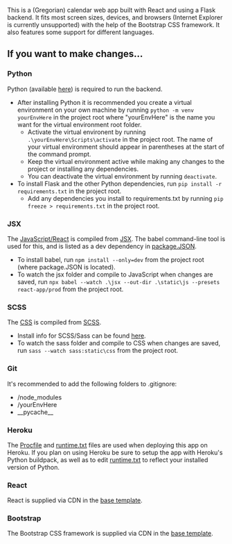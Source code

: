 This is a (Gregorian) calendar web app built with React and using a Flask backend. It fits most screen sizes, devices, and browsers (Internet Explorer is currently unsupported) with the help of the Bootstrap CSS framework. It also features some support for different languages.


## If you want to make changes...
### Python
Python (available [here](https://www.python.org/downloads/)) is required to run the backend.
- After installing Python it is recommended you create a virtual environment on your own machine by running `python -m venv yourEnvHere` in the project root where "yourEnvHere" is the name you want for the virtual environment root folder.
    - Activate the virtual environent by running `.\yourEnvHere\Scripts\activate` in the project root. The name of your virtual environment should appear in parentheses at the start of the command prompt.
    - Keep the virtual environment active while making any changes to the project or installing any dependencies.
    - You can deactivate the virtual environment by running `deactivate`.
- To install Flask and the other Python dependencies, run `pip install -r requirements.txt` in the project root.
    - Add any dependencies you install to requirements.txt by running `pip freeze > requirements.txt` in the project root.

### JSX
The [JavaScript/React](static/js/main.js) is compiled from [JSX](jsx/main.js).
The babel command-line tool is used for this, and is listed as a dev dependency in [package.JSON](package.json).
- To install babel, run `npm install --only=dev` from the project root (where package.JSON is located).
- To watch the jsx folder and compile to JavaScript when changes are saved, run `npx babel --watch .\jsx --out-dir .\static\js --presets react-app/prod` from the project root.

### SCSS
The [CSS](static/css/main.css) is compiled from [SCSS](sass/main.scss).
- Install info for SCSS/Sass can be found [here](https://sass-lang.com/install).
- To watch the sass folder and compile to CSS when changes are saved, run `sass --watch sass:static\css` from the project root.

### Git
It's recommended to add the following folders to .gitignore:
- /node_modules
- /yourEnvHere
- \_\_pycache__

### Heroku
The [Procfile](Procfile) and [runtime.txt](runtime.txt) files are used when deploying this app on Heroku. If you plan on using Heroku be sure to setup the app with Heroku's Python buildpack, as well as to edit [runtime.txt](runtime.txt) to reflect your installed version of Python.

### React
React is supplied via CDN in the [base template](templates/base.html).

### Bootstrap
The Bootstrap CSS framework is supplied via CDN in the [base template](templates/base.html).
